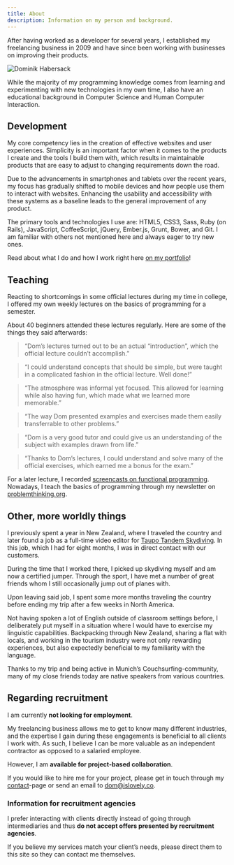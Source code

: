 ```yaml
---
title: About
description: Information on my person and background.
---
```

After having worked as a developer for several years, I established my freelancing business in 2009 and have since been working with businesses on improving their products.

<picture>
	<source srcset="http://api.islovely.co/pages/index/dom-medium.jpg" media="(min-width: 720px)">
	<source srcset="http://api.islovely.co/pages/index/dom-small.jpg" media="(min-width: 480px)">
	<source srcset="http://api.islovely.co/pages/index/dom-smallest.jpg">
	<img srcset="http://api.islovely.co/pages/index/dom-smallest.jpg" id="avatar" alt="Dominik Habersack">
</picture>

While the majority of my programming knowledge comes from learning and experimenting with new technologies in my own time, I also have an educational background in Computer Science and Human Computer Interaction.

## Development

My core competency lies in the creation of effective websites and user experiences. Simplicity is an important factor when it comes to the products I create and the tools I build them with, which results in maintainable products that are easy to adjust to changing requirements down the road.

Due to the advancements in smartphones and tablets over the recent years, my focus has gradually shifted to mobile devices and how people use them to interact with websites. Enhancing the usability and accessibility with these systems as a baseline leads to the general improvement of any product.

The primary tools and technologies I use are: HTML5, CSS3, Sass, Ruby (on Rails), JavaScript, CoffeeScript, jQuery, Ember.js, Grunt, Bower, and Git. I am familiar with others not mentioned here and always eager to try new ones.

Read about what I do and how I work right here [on my portfolio](#!)!

## Teaching

Reacting to shortcomings in some official lectures during my time in college, I offered my own weekly lectures on the basics of programming for a semester.

About 40 beginners attended these lectures regularly. Here are some of the things they said afterwards:

> “Dom’s lectures turned out to be an actual “introduction”, which the official lecture couldn’t accomplish.”

<!-- -->

> “I could understand concepts that should be simple, but were taught in a complicated fashion in the official lecture. Well done!”

<!-- -->

> “The atmosphere was informal yet focused. This allowed for learning while also having fun, which made what we learned more memorable.”

<!-- -->

> “The way Dom presented examples and exercises made them easily transferrable to other problems.”

<!-- -->

> “Dom is a very good tutor and could give us an understanding of the subject with examples drawn from life.”

<!-- -->

> “Thanks to Dom’s lectures, I could understand and solve many of the official exercises, which earned me a bonus for the exam.”

For a later lecture, I recorded [screencasts on functional programming](http://www.youtube.com/playlist?list=PLvxbiku9hLuGV23Ks2WIzJbvGieCeppzl). Nowadays, I teach the basics of programming through my newsletter on [problemthinking.org](http://problemthinking.org/).

## Other, more worldly things

I previously spent a year in New Zealand, where I traveled the country and later found a job as a full-time video editor for [Taupo Tandem Skydiving](http://www.taupotandemskydiving.com/). In this job, which I had for eight months, I was in direct contact with our customers.

During the time that I worked there, I picked up skydiving myself and am now a certified jumper. Through the sport, I have met a number of great friends whom I still occasionally jump out of planes with.

Upon leaving said job, I spent some more months traveling the country before ending my trip after a few weeks in North America.

Not having spoken a lot of English outside of classroom settings before, I deliberately put myself in a situation where I would have to exercise my linguistic capabilities. Backpacking through New Zealand, sharing a flat with locals, and working in the tourism industry were not only rewarding experiences, but also expectedly beneficial to my familiarity with the language.

Thanks to my trip and being active in Munich’s Couchsurfing-community, many of my close friends today are native speakers from various countries.

## Regarding recruitment

I am currently **not looking for employment**.

My freelancing business allows me to get to know many different industries, and the expertise I gain during these engagements is beneficial to all clients I work with. As such, I believe I can be more valuable as an independent contractor as opposed to a salaried employee.

However, I am **available for project-based collaboration**.

If you would like to hire me for your project, please get in touch through my [contact](#!/pages/contact)-page or send an email to <dom@islovely.co>.

### Information for recruitment agencies

I prefer interacting with clients directly instead of going through intermediaries and thus **do not accept offers presented by recruitment agencies**.

If you believe my services match your client’s needs, please direct them to this site so they can contact me themselves.